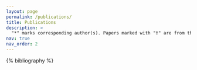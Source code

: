 ```yaml
---
layout: page
permalink: /publications/
title: Publications
description: >
  "*" marks corresponding author(s). Papers marked with "†" are from theoretical venues, where the authors have equal contributions and are ordered alphabetically.
nav: true
nav_order: 2
---
```


<!-- _pages/publications.md -->
<div class="publications">

{% bibliography %}

</div>

